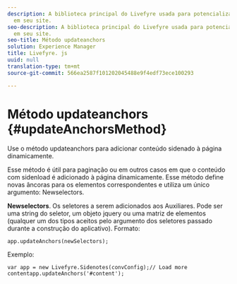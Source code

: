 ```yaml
---
description: A biblioteca principal do Livefyre usada para potencializar o Livefyre
  em seu site.
seo-description: A biblioteca principal do Livefyre usada para potencializar o Livefyre
  em seu site.
seo-title: Método updateanchors
solution: Experience Manager
title: Livefyre. js
uuid: null
translation-type: tm+mt
source-git-commit: 566ea2587f101202045488e9f4edf73ece100293

---
```



# Método updateanchors {#updateAnchorsMethod}

Use o método updateanchors para adicionar conteúdo sidenado à página dinamicamente.

Esse método é útil para paginação ou em outros casos em que o conteúdo com sidenload é adicionado à página dinamicamente. Esse método define novas âncoras para os elementos correspondentes e utiliza um único argumento: Newselectors.

**Newselectors**. Os seletores a serem adicionados aos Auxiliares. Pode ser uma string do seletor, um objeto jquery ou uma matriz de elementos (qualquer um dos tipos aceitos pelo argumento dos seletores passado durante a construção do aplicativo).
Formato:

```
app.updateAnchors(newSelectors);
```

Exemplo:

```
var app = new Livefyre.Sidenotes(convConfig);// Load more contentapp.updateAnchors('#content');
```
